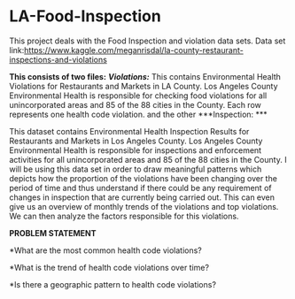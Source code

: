 # LA-Food-Inspection

This project deals  with the Food Inspection and violation data sets. 
Data set link:https://www.kaggle.com/meganrisdal/la-county-restaurant-inspections-and-violations

**This consists of two files:**
 ***Violations:***
This contains Environmental Health Violations for Restaurants and Markets in LA County. Los Angeles County Environmental Health is responsible for checking food violations for all unincorporated areas and 85 of the 88 cities in the County. Each row represents one health code violation. and the other 
***Inspection: ***

This dataset contains Environmental Health Inspection Results for Restaurants and Markets in Los Angeles County. Los Angeles County Environmental Health is responsible for inspections and enforcement activities for all unincorporated areas and 85 of the 88 cities in the County.
I will be using this data set in order to draw meaningful patterns which depicts how the proportion of the violations have been changing over the period of time and thus understand if there could be any requirement of changes in inspection that are currently being carried out.
This can even give us an overview of monthly trends of the violations and top violations. We can then analyze the factors responsible for this violations.

**PROBLEM STATEMENT**

*What are the most common health code violations?

*What is the trend of health code violations over time?

*Is there a geographic pattern to health code violations?

